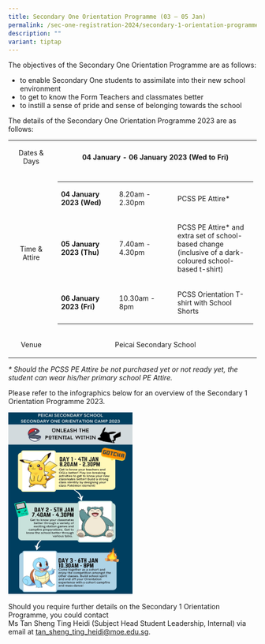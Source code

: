```yaml
---
title: Secondary One Orientation Programme (03 – 05 Jan)
permalink: /sec-one-registration-2024/secondary-1-orientation-programme-03-05-jan/
description: ""
variant: tiptap
---
```

<p>The objectives of the Secondary One Orientation Programme are as follows:</p>
<ul>
<li>to enable Secondary One students to assimilate into their new school environment</li>
<li>to get to know the Form Teachers and classmates better</li>
<li>to instill a sense of pride and sense of belonging towards the school</li>
</ul>
<p>The details of the Secondary One Orientation Programme 2023 are as follows:</p>
<table width="624">
<tbody>
<tr>
<td style="text-align: center;" width="106">
<p>Dates &amp; Days</p>
</td>
<td style="text-align: center;" width="518">
<p><strong>04 January - 06 January 2023 (Wed to Fri)</strong></p>
</td>
</tr>
<tr>
<td width="106">
<p style="text-align: center;">Time &amp; Attire</p>
</td>
<td width="518">
<table width="457">
<tbody>
<tr>
<td width="133">
<p><strong>04 January 2023 (Wed)</strong></p>
</td>
<td width="132">
<p>8.20am - 2.30pm</p>
</td>
<td width="192">
<p>PCSS PE Attire*</p>
</td>
</tr>
<tr>
<td width="133">
<p><strong>05 January 2023 (Thu)</strong></p>
</td>
<td width="132">
<p>7.40am - 4.30pm</p>
</td>
<td width="192">
<p>PCSS PE Attire* and extra set of school-based change (inclusive of a dark-coloured school-based t-shirt)</p>
</td>
</tr>
<tr>
<td width="133">
<p><strong>06 January 2023 (Fri)</strong></p>
</td>
<td width="132">
<p>10.30am - 8pm</p>
</td>
<td width="192">
<p>PCSS Orientation T-shirt with School Shorts</p>
</td>
</tr>
</tbody>
</table>
</td>
</tr>
<tr>
<td style="text-align: center;" width="106">
<p>Venue</p>
</td>
<td style="text-align: center;" width="518">
<p>Peicai Secondary School</p>
</td>
</tr>
</tbody>
</table>
<p><em>* Should the PCSS PE Attire be not purchased yet or not ready yet, the student can wear his/her primary school PE Attire.</em></p>
<p>Please refer to the infographics&nbsp;below for an overview of the Secondary 1 Orientation Programme 2023.</p>
<img style="width: 50%;" src="/images/0406.png">
<p>Should you require further details on the Secondary 1 Orientation Programme, you could contact<br>Ms Tan Sheng Ting Heidi (Subject Head Student Leadership, Internal) via email at <a href="mailto:tan_sheng_ting_heidi@moe.edu.sg">tan_sheng_ting_heidi@moe.edu.sg</a>.</p>